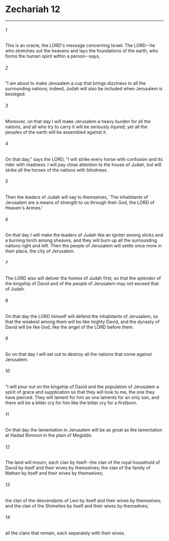 # Zechariah 12
***



###### 1 
This is an oracle, the LORD's message concerning Israel: The LORD--he who stretches out the heavens and lays the foundations of the earth, who forms the human spirit within a person--says, 

###### 2 
"I am about to make Jerusalem a cup that brings dizziness to all the surrounding nations; indeed, Judah will also be included when Jerusalem is besieged. 

###### 3 
Moreover, on that day I will make Jerusalem a heavy burden for all the nations, and all who try to carry it will be seriously injured; yet all the peoples of the earth will be assembled against it. 

###### 4 
On that day," says the LORD, "I will strike every horse with confusion and its rider with madness. I will pay close attention to the house of Judah, but will strike all the horses of the nations with blindness. 

###### 5 
Then the leaders of Judah will say to themselves, 'The inhabitants of Jerusalem are a means of strength to us through their God, the LORD of Heaven's Armies.' 

###### 6 
On that day I will make the leaders of Judah like an igniter among sticks and a burning torch among sheaves, and they will burn up all the surrounding nations right and left. Then the people of Jerusalem will settle once more in their place, the city of Jerusalem. 

###### 7 
The LORD also will deliver the homes of Judah first, so that the splendor of the kingship of David and of the people of Jerusalem may not exceed that of Judah. 

###### 8 
On that day the LORD himself will defend the inhabitants of Jerusalem, so that the weakest among them will be like mighty David, and the dynasty of David will be like God, like the angel of the LORD before them. 

###### 9 
So on that day I will set out to destroy all the nations that come against Jerusalem. 

###### 10 
"I will pour out on the kingship of David and the population of Jerusalem a spirit of grace and supplication so that they will look to me, the one they have pierced. They will lament for him as one laments for an only son, and there will be a bitter cry for him like the bitter cry for a firstborn. 

###### 11 
On that day the lamentation in Jerusalem will be as great as the lamentation at Hadad Rimmon in the plain of Megiddo. 

###### 12 
The land will mourn, each clan by itself--the clan of the royal household of David by itself and their wives by themselves; the clan of the family of Nathan by itself and their wives by themselves; 

###### 13 
the clan of the descendants of Levi by itself and their wives by themselves; and the clan of the Shimeites by itself and their wives by themselves; 

###### 14 
all the clans that remain, each separately with their wives.
